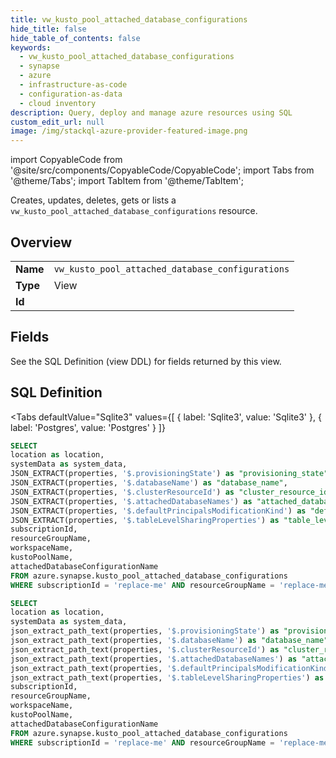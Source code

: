 ```yaml
--- 
title: vw_kusto_pool_attached_database_configurations
hide_title: false
hide_table_of_contents: false
keywords:
  - vw_kusto_pool_attached_database_configurations
  - synapse
  - azure
  - infrastructure-as-code
  - configuration-as-data
  - cloud inventory
description: Query, deploy and manage azure resources using SQL
custom_edit_url: null
image: /img/stackql-azure-provider-featured-image.png
---
```


import CopyableCode from '@site/src/components/CopyableCode/CopyableCode';
import Tabs from '@theme/Tabs';
import TabItem from '@theme/TabItem';

Creates, updates, deletes, gets or lists a <code>vw_kusto_pool_attached_database_configurations</code> resource.

## Overview
<table><tbody>
<tr><td><b>Name</b></td><td><code>vw_kusto_pool_attached_database_configurations</code></td></tr>
<tr><td><b>Type</b></td><td>View</td></tr>
<tr><td><b>Id</b></td><td><CopyableCode code="azure.synapse.vw_kusto_pool_attached_database_configurations" /></td></tr>
</tbody></table>

## Fields

See the SQL Definition (view DDL) for fields returned by this view.

## SQL Definition

<Tabs
defaultValue="Sqlite3"
values={[
{ label: 'Sqlite3', value: 'Sqlite3' },
{ label: 'Postgres', value: 'Postgres' }
]}
>
<TabItem value="Sqlite3">

```sql
SELECT
location as location,
systemData as system_data,
JSON_EXTRACT(properties, '$.provisioningState') as "provisioning_state",
JSON_EXTRACT(properties, '$.databaseName') as "database_name",
JSON_EXTRACT(properties, '$.clusterResourceId') as "cluster_resource_id",
JSON_EXTRACT(properties, '$.attachedDatabaseNames') as "attached_database_names",
JSON_EXTRACT(properties, '$.defaultPrincipalsModificationKind') as "default_principals_modification_kind",
JSON_EXTRACT(properties, '$.tableLevelSharingProperties') as "table_level_sharing_properties",
subscriptionId,
resourceGroupName,
workspaceName,
kustoPoolName,
attachedDatabaseConfigurationName
FROM azure.synapse.kusto_pool_attached_database_configurations
WHERE subscriptionId = 'replace-me' AND resourceGroupName = 'replace-me' AND workspaceName = 'replace-me' AND kustoPoolName = 'replace-me';
```

</TabItem>
<TabItem value="Postgres">

```sql
SELECT
location as location,
systemData as system_data,
json_extract_path_text(properties, '$.provisioningState') as "provisioning_state",
json_extract_path_text(properties, '$.databaseName') as "database_name",
json_extract_path_text(properties, '$.clusterResourceId') as "cluster_resource_id",
json_extract_path_text(properties, '$.attachedDatabaseNames') as "attached_database_names",
json_extract_path_text(properties, '$.defaultPrincipalsModificationKind') as "default_principals_modification_kind",
json_extract_path_text(properties, '$.tableLevelSharingProperties') as "table_level_sharing_properties",
subscriptionId,
resourceGroupName,
workspaceName,
kustoPoolName,
attachedDatabaseConfigurationName
FROM azure.synapse.kusto_pool_attached_database_configurations
WHERE subscriptionId = 'replace-me' AND resourceGroupName = 'replace-me' AND workspaceName = 'replace-me' AND kustoPoolName = 'replace-me';
```

</TabItem>
</Tabs>
